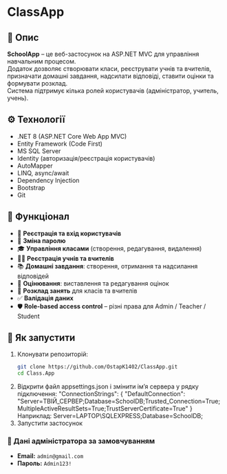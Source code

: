 # ClassApp

## 📖 Опис
**SchoolApp** – це веб-застосунок на ASP.NET MVC для управління навчальним процесом.  
Додаток дозволяє створювати класи, реєструвати учнів та вчителів, призначати домашні завдання, надсилати відповіді, ставити оцінки та формувати розклад.  
Система підтримує кілька ролей користувачів (адміністратор, учитель, учень).

## ⚙️ Технології
- .NET 8 (ASP.NET Core Web App MVC)
- Entity Framework (Code First)
- MS SQL Server
- Identity (авторизація/реєстрація користувачів)
- AutoMapper
- LINQ, async/await
- Dependency Injection
- Bootstrap
- Git

## 🚀 Функціонал
- 👤 **Реєстрація та вхід користувачів**  
- 🔑 **Зміна паролю**  
- 🎓 **Управління класами** (створення, редагування, видалення)  
- 🧑‍🏫 **Реєстрація учнів та вчителів**  
- 📚 **Домашні завдання**: створення, отримання та надсилання відповідей  
- 📝 **Оцінювання**: виставлення та редагування оцінок  
- 📅 **Розклад занять** для класів та вчителів  
- ✅ **Валідація даних** 
- 🛡️ **Role-based access control** – різні права для Admin / Teacher / Student  

## 🚀 Як запустити
1. Клонувати репозиторій:
   ```bash
   git clone https://github.com/OstapK1402/ClassApp.git
   cd Class.App
2. Відкрити файл appsettings.json і змінити ім’я сервера у рядку підключення:
  "ConnectionStrings": {
  "DefaultConnection": "Server=ТВІЙ_СЕРВЕР;Database=SchoolDB;Trusted_Connection=True;MultipleActiveResultSets=True;TrustServerCertificate=True"
  } Наприклад:
  Server=LAPTOP\SQLEXPRESS;Database=SchoolDB;
3. Запустити застосунок

### 🔑 Дані адміністратора за замовчуванням
- **Email:** `admin@gmail.com`  
- **Пароль:** `Admin123!`  
